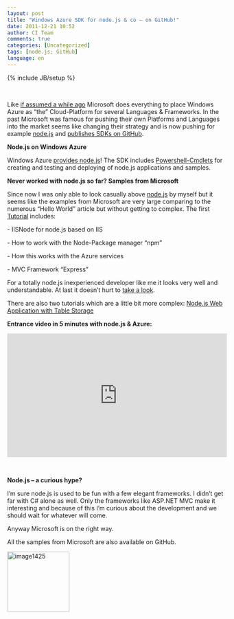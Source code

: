 ```yaml
---
layout: post
title: "Windows Azure SDK for node.js & co – on GitHub!"
date: 2011-12-21 10:52
author: CI Team
comments: true
categories: [Uncategorized]
tags: [node.js; GitHub]
language: en
---
```

{% include JB/setup %}
<p>&#160;</p>  <p><strong></strong></p>  <p>Like <a href="{{BASE_PATH}}/2011/06/27/microsoft-full-speed-ahead-into-the-cloud-with-fileupload-node-js/">if assumed a while ago</a> Microsoft does everything to place Windows Azure as “the” Cloud-Platform for several Languages &amp; Frameworks. In the past Microsoft was famous for pushing their own Platforms and Languages into the market seems like changing their strategy and is now pushing for example <a href="http://nodejs.org/">node.js</a> and <a href="https://github.com/WindowsAzure">publishes SDKs on GitHub</a>.</p>  <p><strong>Node.js on Windows Azure</strong></p>  <p><strong></strong></p>  <p>Windows Azure <a href="http://www.windowsazure.com/en-us/develop/nodejs/">provides node.js</a>! The SDK includes <a href="http://msdn.microsoft.com/en-us/library/hh689725(VS.103).aspx">Powershell-Cmdlets</a> for creating and testing and deploying of node.js applications and samples.</p>  <p><strong>Never worked with node.js so far? Samples from Microsoft </strong></p>  <p><strong></strong></p>  <p>Since now I was only able to look casually above <a href="http://nodejs.org/">node.js</a> by myself but it seems like the examples from Microsoft are very large comparing to the numerous “Hello World” article but without getting to complex. The first <a href="http://www.windowsazure.com/en-us/develop/nodejs/tutorials/web-app-with-express/">Tutorial</a> includes:</p>  <p>- IISNode for node.js based on IIS</p>  <p>- How to work with the Node-Package manager “npm”</p>  <p>- How this works with the Azure services</p>  <p>- MVC Framework “Express”</p>  <p>For a totally node.js inexperienced developer like me it looks very well and understandable. At last it doesn’t hurt to <a href="http://www.windowsazure.com/en-us/develop/nodejs/tutorials/web-app-with-express/">take a look</a>.</p>  <p>There are also two tutorials which are a little bit more complex: <a href="http://www.windowsazure.com/en-us/develop/nodejs/tutorials/getting-started/">Node.js Web Application with Table Storage</a></p>  <p><strong>Entrance video in 5 minutes with node.js &amp; Azure:</strong></p> <iframe style="width: 512px; height: 288px" src="http://channel9.msdn.com/Blogs/Windows-Azure-Developer-Experience-Videos/Nodejs-Windows-Azure-Introduction/player?w=512&amp;h=288" frameborder="0" scrolling="no"></iframe>  <p>&#160;</p>  <p><strong></strong></p>  <p><strong></strong></p>  <p><strong></strong></p>  <p><strong></strong></p>  <p><strong></strong></p>  <p><strong>Node.js – a curious hype?</strong></p>  <p><strong></strong></p>  <p>I’m sure node.js is used to be fun with a few elegant frameworks. I didn’t get far with C# alone as well. Only the frameworks like ASP.NET MVC make it interesting and because of this I’m curious about the development and we should wait for whatever will come.</p>  <p>Anyway Microsoft is on the right way.</p>  <p>All the samples from Microsoft are also available on GitHub.</p>  <p><a href="{{BASE_PATH}}/assets/wp-images-en/image1425.png"><img style="background-image: none; border-right-width: 0px; padding-left: 0px; padding-right: 0px; display: inline; border-top-width: 0px; border-bottom-width: 0px; border-left-width: 0px; padding-top: 0px" title="image1425" border="0" alt="image1425" src="{{BASE_PATH}}/assets/wp-images-en/image1425_thumb.png" width="145" height="140" /></a></p>
